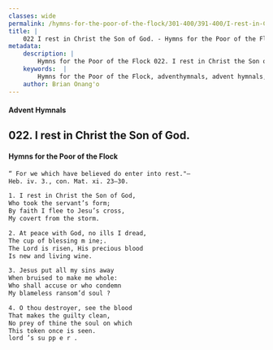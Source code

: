 ```yaml
---
classes: wide
permalink: /hymns-for-the-poor-of-the-flock/301-400/391-400/I-rest-in-Christ-the-Son-of-God/
title: |
    022 I rest in Christ the Son of God. - Hymns for the Poor of the Flock
metadata:
    description: |
        Hymns for the Poor of the Flock 022. I rest in Christ the Son of God.. “ For we which have believed do enter into rest."—  Heb. iv. 3., con. Mat. xi. 23—30. 
    keywords:  |
        Hymns for the Poor of the Flock, adventhymnals, advent hymnals, I rest in Christ the Son of God., “ For we which have believed do enter into rest."— , 
    author: Brian Onang'o
---
```


#### Advent Hymnals
## 022. I rest in Christ the Son of God.
####  Hymns for the Poor of the Flock

```txt
“ For we which have believed do enter into rest."— 
Heb. iv. 3., con. Mat. xi. 23—30.

1. I rest in Christ the Son of God,
Who took the servant’s form;
By faith I flee to Jesu’s cross,
My covert from the storm.

2. At peace with God, no ills I dread,
The cup of blessing m ine;.
The Lord is risen, His precious blood 
Is new and living wine.

3. Jesus put all my sins away
When bruised to make me whole:
Who shall accuse or who condemn 
My blameless ransom’d soul ?

4. O thou destroyer, see the blood
That makes the guilty clean,
No prey of thine the soul on which 
This token once is seen.
lord ’s su pp e r .
```